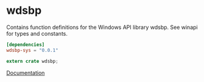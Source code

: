 # wdsbp #
Contains function definitions for the Windows API library wdsbp. See winapi for types and constants.

```toml
[dependencies]
wdsbp-sys = "0.0.1"
```

```rust
extern crate wdsbp;
```

[Documentation](https://retep998.github.io/doc/winapi/wdsbp/)
